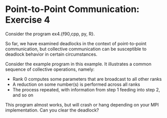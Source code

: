 # Point-to-Point Communication: Exercise 4

Consider the program ex4.{f90,cpp, py, R}.  

So far, we have examined deadlocks in the context of point-to-point communication, but collective communication can be susceptible to deadlock behavior in certain circumstances.

Consider the example program in this example.  It illustrates a common sequence of collective operations, namely:
- Rank 0 computes some parameters that are broadcast to all other ranks
- A reduction on some number(s) is performed across all ranks
- The process repeated, with information from step 1 feeding into step 2, and so on

This program almost works, but will crash or hang depending on your MPI implementation.   Can you clear the deadlock?






